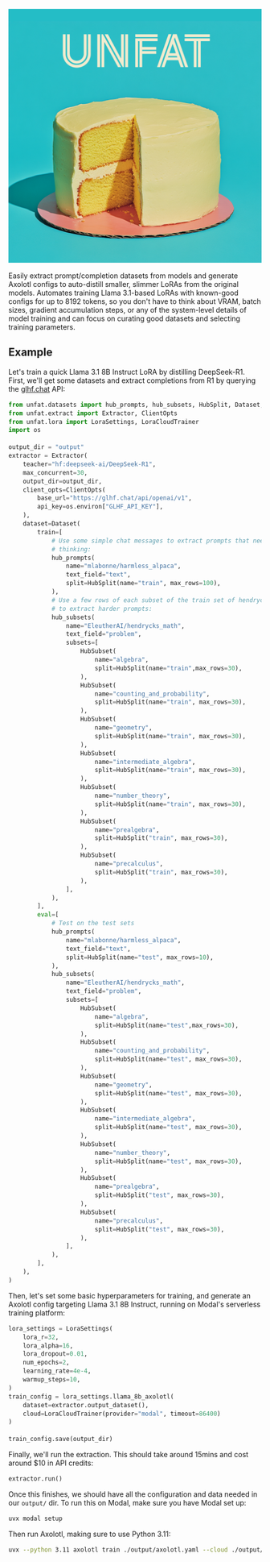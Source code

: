 ![unfat](./unfat.png)

Easily extract prompt/completion datasets from models and generate Axolotl
configs to auto-distill smaller, slimmer LoRAs from the original models.
Automates training Llama 3.1-based LoRAs with known-good configs for up to 8192
tokens, so you don't have to think about VRAM, batch sizes, gradient
accumulation steps, or any of the system-level details of model training and
can focus on curating good datasets and selecting training parameters.

## Example

Let's train a quick Llama 3.1 8B Instruct LoRA by distilling DeepSeek-R1.
First, we'll get some datasets and extract completions from R1 by querying the
[glhf.chat](https://glhf.chat) API:

```python
from unfat.datasets import hub_prompts, hub_subsets, HubSplit, Dataset, HubSubset
from unfat.extract import Extractor, ClientOpts
from unfat.lora import LoraSettings, LoraCloudTrainer
import os

output_dir = "output"
extractor = Extractor(
    teacher="hf:deepseek-ai/DeepSeek-R1",
    max_concurrent=30,
    output_dir=output_dir,
    client_opts=ClientOpts(
        base_url="https://glhf.chat/api/openai/v1",
        api_key=os.environ["GLHF_API_KEY"],
    ),
    dataset=Dataset(
        train=[
            # Use some simple chat messages to extract prompts that need less
            # thinking:
            hub_prompts(
                name="mlabonne/harmless_alpaca",
                text_field="text",
                split=HubSplit(name="train", max_rows=100),
            ),
            # Use a few rows of each subset of the train set of hendrycks_math
            # to extract harder prompts:
            hub_subsets(
                name="EleutherAI/hendrycks_math",
                text_field="problem",
                subsets=[
                    HubSubset(
                        name="algebra",
                        split=HubSplit(name="train",max_rows=30),
                    ),
                    HubSubset(
                        name="counting_and_probability",
                        split=HubSplit(name="train", max_rows=30),
                    ),
                    HubSubset(
                        name="geometry",
                        split=HubSplit(name="train", max_rows=30),
                    ),
                    HubSubset(
                        name="intermediate_algebra",
                        split=HubSplit(name="train", max_rows=30),
                    ),
                    HubSubset(
                        name="number_theory",
                        split=HubSplit(name="train", max_rows=30),
                    ),
                    HubSubset(
                        name="prealgebra",
                        split=HubSplit("train", max_rows=30),
                    ),
                    HubSubset(
                        name="precalculus",
                        split=HubSplit("train", max_rows=30),
                    ),
                ],
            ),
        ],
        eval=[
            # Test on the test sets
            hub_prompts(
                name="mlabonne/harmless_alpaca",
                text_field="text",
                split=HubSplit(name="test", max_rows=10),
            ),
            hub_subsets(
                name="EleutherAI/hendrycks_math",
                text_field="problem",
                subsets=[
                    HubSubset(
                        name="algebra",
                        split=HubSplit(name="test",max_rows=30),
                    ),
                    HubSubset(
                        name="counting_and_probability",
                        split=HubSplit(name="test", max_rows=30),
                    ),
                    HubSubset(
                        name="geometry",
                        split=HubSplit(name="test", max_rows=30),
                    ),
                    HubSubset(
                        name="intermediate_algebra",
                        split=HubSplit(name="test", max_rows=30),
                    ),
                    HubSubset(
                        name="number_theory",
                        split=HubSplit(name="test", max_rows=30),
                    ),
                    HubSubset(
                        name="prealgebra",
                        split=HubSplit("test", max_rows=30),
                    ),
                    HubSubset(
                        name="precalculus",
                        split=HubSplit("test", max_rows=30),
                    ),
                ],
            ),
        ],
    ),
)
```

Then, let's set some basic hyperparameters for training, and generate an
Axolotl config targeting Llama 3.1 8B Instruct, running on Modal's serverless
training platform:

```python
lora_settings = LoraSettings(
    lora_r=32,
    lora_alpha=16,
    lora_dropout=0.01,
    num_epochs=2,
    learning_rate=4e-4,
    warmup_steps=10,
)
train_config = lora_settings.llama_8b_axolotl(
    dataset=extractor.output_dataset(),
    cloud=LoraCloudTrainer(provider="modal", timeout=86400)
)

train_config.save(output_dir)
```

Finally, we'll run the extraction. This should take around 15mins and cost
around $10 in API credits:

```python
extractor.run()
```

Once this finishes, we should have all the configuration and data needed in our
`output/` dir. To run this on Modal, make sure you have Modal set up:

```bash
uvx modal setup
```

Then run Axolotl, making sure to use Python 3.11:

```bash
uvx --python 3.11 axolotl train ./output/axolotl.yaml --cloud ./output/cloud_config.yaml
```
